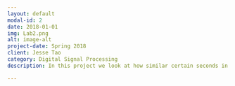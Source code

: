 ```yaml
---
layout: default
modal-id: 2
date: 2018-01-01
img: Lab2.png
alt: image-alt
project-date: Spring 2018
client: Jesse Tao
category: Digital Signal Processing
description: In this project we look at how similar certain seconds in a music track are to each other, as well as look into the rhythm and chroma of a certain music track. We will use these features in a future project to compare two music tracks to see if they are part of the same genre of music using this analysis. 

---
```

